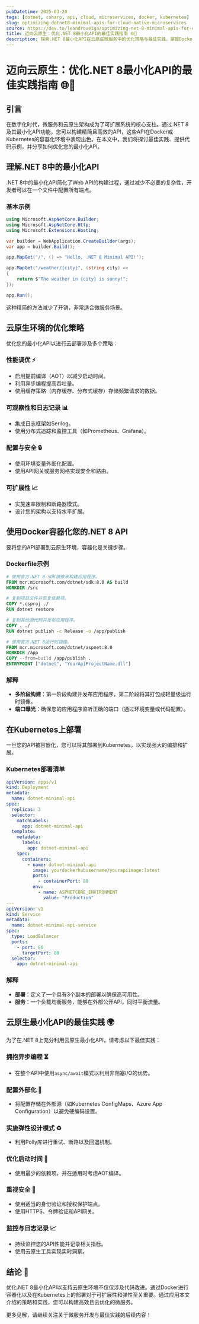 ```yaml
---
pubDatetime: 2025-03-20
tags: [dotnet, csharp, api, cloud, microservices, docker, kubernetes]
slug: optimizing-dotnet8-minimal-apis-for-cloud-native-microservices
source: https://dev.to/leandroveiga/optimizing-net-8-minimal-apis-for-cloud-native-microservices-docker-kubernetes-best-practices-24f9
title: 迈向云原生：优化.NET 8最小化API的最佳实践指南 🌐🚀
description: 探索.NET 8最小化API在云原生微服务中的优化策略与最佳实践，掌握Docker和Kubernetes的部署技巧。
---
```


# 迈向云原生：优化.NET 8最小化API的最佳实践指南 🌐🚀

## 引言

在数字化时代，微服务和云原生架构成为了可扩展系统的核心支柱。通过.NET 8及其最小化API功能，您可以构建精简且高效的API，这些API在Docker或Kubernetes的容器化环境中表现出色。在本文中，我们将探讨最佳实践、提供代码示例，并分享如何优化您的最小化API。

## 理解.NET 8中的最小化API

.NET 8中的最小化API简化了Web API的构建过程，通过减少不必要的复杂性，开发者可以在一个文件中配置所有端点。

### 基本示例

```csharp
using Microsoft.AspNetCore.Builder;
using Microsoft.AspNetCore.Http;
using Microsoft.Extensions.Hosting;

var builder = WebApplication.CreateBuilder(args);
var app = builder.Build();

app.MapGet("/", () => "Hello, .NET 8 Minimal API!");

app.MapGet("/weather/{city}", (string city) =>
{
    return $"The weather in {city} is sunny!";
});

app.Run();
```

这种精简的方法减少了开销，非常适合微服务场景。

## 云原生环境的优化策略

优化您的最小化API以进行云部署涉及多个策略：

### 性能调优 ⚡

- 启用提前编译（AOT）以减少启动时间。
- 利用异步编程提高吞吐量。
- 使用缓存策略（内存缓存、分布式缓存）存储频繁请求的数据。

### 可观察性和日志记录 📊

- 集成日志框架如Serilog。
- 使用分布式追踪和监控工具（如Prometheus、Grafana）。

### 配置与安全 🔒

- 使用环境变量外部化配置。
- 使用API网关或服务网格实现安全和路由。

### 可扩展性 📈

- 实施速率限制和断路器模式。
- 设计您的架构以支持水平扩展。

## 使用Docker容器化您的.NET 8 API

要将您的API部署到云原生环境，容器化是关键步骤。

### Dockerfile示例

```dockerfile
# 使用官方.NET 8 SDK镜像来构建应用程序。
FROM mcr.microsoft.com/dotnet/sdk:8.0 AS build
WORKDIR /src

# 复制项目文件并恢复依赖项。
COPY *.csproj ./
RUN dotnet restore

# 复制其他源代码并发布应用程序。
COPY . ./
RUN dotnet publish -c Release -o /app/publish

# 使用官方.NET 8运行时镜像。
FROM mcr.microsoft.com/dotnet/aspnet:8.0
WORKDIR /app
COPY --from=build /app/publish .
ENTRYPOINT ["dotnet", "YourApiProjectName.dll"]
```

### 解释

- **多阶段构建**：第一阶段构建并发布应用程序，第二阶段将其打包成轻量级运行时镜像。
- **端口曝光**：确保您的应用程序监听正确的端口（通过环境变量或代码配置）。

## 在Kubernetes上部署

一旦您的API被容器化，您可以将其部署到Kubernetes，以实现强大的编排和扩展。

### Kubernetes部署清单

```yaml
apiVersion: apps/v1
kind: Deployment
metadata:
  name: dotnet-minimal-api
spec:
  replicas: 3
  selector:
    matchLabels:
      app: dotnet-minimal-api
  template:
    metadata:
      labels:
        app: dotnet-minimal-api
    spec:
      containers:
        - name: dotnet-minimal-api
          image: yourdockerhubusername/yourapiimage:latest
          ports:
            - containerPort: 80
          env:
            - name: ASPNETCORE_ENVIRONMENT
              value: "Production"
---
apiVersion: v1
kind: Service
metadata:
  name: dotnet-minimal-api-service
spec:
  type: LoadBalancer
  ports:
    - port: 80
      targetPort: 80
  selector:
    app: dotnet-minimal-api
```

### 解释

- **部署**：定义了一个具有3个副本的部署以确保高可用性。
- **服务**：一个负载均衡服务，能够在外部公开API，同时平衡流量。

## 云原生最小化API的最佳实践 🌍

为了在.NET 8上充分利用云原生最小化API，请考虑以下最佳实践：

### 拥抱异步编程 ⏳

- 在整个API中使用`async/await`模式以利用非阻塞I/O的优势。

### 配置外部化 🔧

- 将配置存储在外部源（如Kubernetes ConfigMaps、Azure App Configuration）以避免硬编码设置。

### 实施弹性设计模式 ♻️

- 利用Polly库进行重试、断路以及回退机制。

### 优化启动时间 🚀

- 使用最少的依赖项，并在适用时考虑AOT编译。

### 重视安全 🔐

- 使用适当的身份验证和授权保护端点。
- 使用HTTPS、令牌验证和API网关。

### 监控与日志记录 📈

- 持续监控您的API性能并记录相关指标。
- 使用云原生工具实现实时洞察。

## 结论 🏁

优化.NET 8最小化API以支持云原生环境不仅仅涉及代码改进。通过Docker进行容器化以及在Kubernetes上的部署对于可扩展性和弹性至关重要。通过应用本文介绍的策略和实践，您可以构建高效且云优化的微服务。

更多见解，请继续关注关于微服务开发与最佳实践的后续内容！
